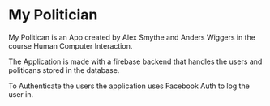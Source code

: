 My Politician
======

My Politican is an App created by Alex Smythe and Anders Wiggers in the 
course Human Computer Interaction.

The Application is made with a firebase backend that handles the users and politicans stored in the database. 

To Authenticate the users the application uses Facebook Auth to log the user in.


